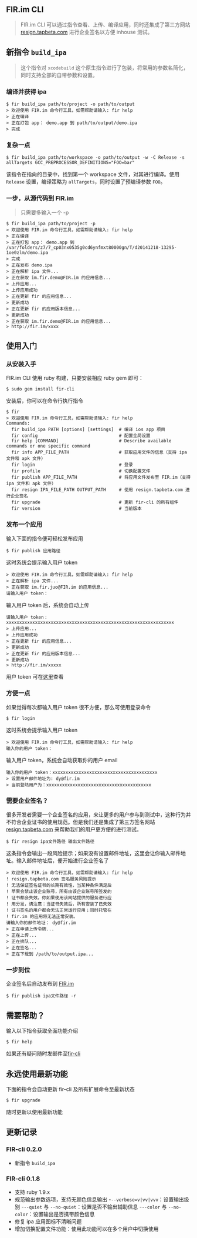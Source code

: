 FIR.im CLI
---
> FIR.im CLI 可以通过指令查看、上传、编译应用，同时还集成了第三方网站 [resign.tapbeta.com](http://resign.tapbeta.com) 进行企业签名以方便 inhouse 测试。

## 新指令 `build_ipa`
> 这个指令对 `xcodebuild` 这个原生指令进行了包装，将常用的参数名简化，同时支持全部的自带参数和设置。

### 编译并获得 ipa

```
$ fir build_ipa path/to/project -o path/to/output
> 欢迎使用 FIR.im 命令行工具，如需帮助请输入: fir help
> 正在编译
> 正在打包 app： demo.app 到 path/to/output/demo.ipa
> 完成
```

### 复杂一点
```
$ fir build_ipa path/to/workspace -o path/to/output -w -C Release -s allTargets GCC_PREPROCESSOR_DEFINITIONS="FOO=bar"
```

该指令在指向的目录中，找到第一个 workspace 文件，对其进行编译。使用 `Release` 设置，编译策略为 `allTargets`，同时设置了预编译参数 `FOO`。

### 一步，从源代码到 FIR.im
> 只需要多输入一个 -p

```
$ fir build_ipa path/to/project -p
> 欢迎使用 FIR.im 命令行工具，如需帮助请输入: fir help
> 正在编译
> 正在打包 app： demo.app 到 /var/folders/z7/7_cp03nx0535g0cd6ynfmxt80000gn/T/d20141218-13295-1oe0zlm/demo.ipa
> 完成
> 正在发布 demo.ipa
> 正在解析 ipa 文件...
> 正在获取 im.fir.demo@FIR.im 的应用信息...
> 上传应用...
> 上传应用成功
> 正在更新 fir 的应用信息...
> 更新成功
> 正在更新 fir 的应用版本信息...
> 更新成功
> 正在获取 im.fir.demo@FIR.im 的应用信息...
> http://fir.im/xxxx
```

## 使用入门
### 从安装入手

FIR.im CLI 使用 ruby 构建，只要安装相应 ruby gem 即可：

```shell
$ sudo gem install fir-cli
```

安装后，你可以在命令行执行指令

```shell
$ fir
> 欢迎使用 FIR.im 命令行工具，如需帮助请输入: fir help
Commands:
  fir build_ipa PATH [options] [settings]  # 编译 ios app 项目
  fir config                               # 配置全局设置
  fir help [COMMAND]                       # Describe available commands or one specific command
  fir info APP_FILE_PATH                   # 获取应用文件的信息（支持 ipa 文件和 apk 文件）
  fir login                                # 登录
  fir profile                              # 切换配置文件
  fir publish APP_FILE_PATH                # 将应用文件发布至 FIR.im（支持 ipa 文件和 apk 文件）
  fir resign IPA_FILE_PATH OUTPUT_PATH     # 使用 resign.tapbeta.com 进行企业签名
  fir upgrade                              # 更新 fir-cli 的所有组件
  fir version                              # 当前版本
```

### 发布一个应用

输入下面的指令便可轻松发布应用

```shell
$ fir publish 应用路径
```

这时系统会提示输入用户 token

```shell
> 欢迎使用 FIR.im 命令行工具，如需帮助请输入: fir help
> 正在解析 ipa 文件...
> 正在获取 im.fir.juo@FIR.im 的应用信息...
请输入用户 token：
```

输入用户 token 后，系统会自动上传

```shell
请输入用户 token：xxxxxxxxxxxxxxxxxxxxxxxxxxxxxxxxxxxxxxxxxxxxxxxxxxxxxxxxxxxxxxxx
> 上传应用...
> 上传应用成功
> 正在更新 fir 的应用信息...
> 更新成功
> 正在更新 fir 的应用版本信息...
> 更新成功
> http://fir.im/xxxxx
```

用户 token 可在[这里](http://fir.im/user/info)查看

### 方便一点

如果觉得每次都输入用户 token 很不方便，那么可使用登录命令

```shell
$ fir login
```

这时系统会提示输入用户 token

```shell
> 欢迎使用 FIR.im 命令行工具，如需帮助请输入: fir help
输入你的用户 token： 
```
输入用户 token，系统会自动获取你的用户 email
```shell
输入你的用户 token：xxxxxxxxxxxxxxxxxxxxxxxxxxxxxxxxxxxxxxxx
> 设置用户邮件地址为: dy@fir.im
> 当前登陆用户为：xxxxxxxxxxxxxxxxxxxxxxxxxxxxxxxxxxxxxxxx
```


### 需要企业签名？

很多开发者需要一个企业签名的应用，来让更多的用户参与到测试中，这种行为并不符合企业证书的使用规范。但是我们还是集成了第三方签名网站 [resign.tapbeta.com](http://resign.tapbeta.com) 来帮助我们的用户更方便的进行测试。

```shell
$ fir resign ipa文件路径 输出文件路径
```

这条指令会输出一段风险提示；如果没有设置邮件地址，这里会让你输入邮件地址。输入邮件地址后，便开始进行企业签名了

```
> 欢迎使用 FIR.im 命令行工具，如需帮助请输入: fir help
! resign.tapbeta.com 签名服务风险提示
! 无法保证签名证书的长期有效性，当某种条件满足后
! 苹果会禁止该企业账号，所有由该企业账号所签发的
! 证书都会失效。你如果使用该网站提供的服务进行应
! 用分发，请注意：当证书失效后，所有安装了已失效
! 证书签名的用户都会无法正常运行应用；同时托管在
! fir.im 的应用将无法正常安装。
请输入你的邮件地址： dy@fir.im
> 正在申请上传令牌...
> 正在上传...
> 正在排队...
> 正在签名...
> 正在下载到 /path/to/output.ipa...
```


### 一步到位

企业签名后自动发布到 [FIR.im](http://fir.im)

```shell
$ fir publish ipa文件路径 -r
```

## 需要帮助？

输入以下指令获取全面功能介绍

```shell
$ fir help
```

如果还有疑问随时发邮件至[fir-cli](mailto:fir-cli@fir.im)

## 永远使用最新功能

下面的指令会自动更新 fir-cli 及所有扩展命令至最新状态

```shell
$ fir upgrade
```

随时更新以使用最新功能

## 更新记录
### FIR-cli 0.2.0
- 新指令 `build_ipa`

### FIR-cli 0.1.8
- 支持 ruby 1.9.x
- 规范输出参数选项，支持无颜色信息输出
  -`--verbose=v|vv|vvv`：设置输出级别
  -`--quiet` 与 `--no-quiet`：设置是否不输出辅助信息
  -`--color` 与 `--no-color`：设置输出是否携带颜色信息
- 修复 ipa 应用图标不清晰问题
- 增加切换配置文件功能：使用此功能可以在多个用户中切换使用

